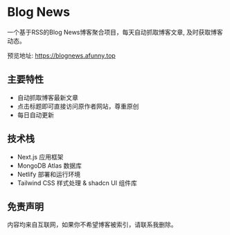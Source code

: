 # Blog News
一个基于RSS的Blog News博客聚合项目，每天自动抓取博客文章, 及时获取博客动态。

预览地址: https://blognews.afunny.top

## 主要特性
- 自动抓取博客最新文章
- 点击标题即可直接访问原作者网站，尊重原创
- 每日自动更新

## 技术栈
- Next.js 应用框架
- MongoDB Atlas 数据库
- Netlify 部署和运行环境
- Tailwind CSS 样式处理 & shadcn UI 组件库

## 免责声明
内容均来自互联网，如果你不希望博客被索引，请联系我删除。
